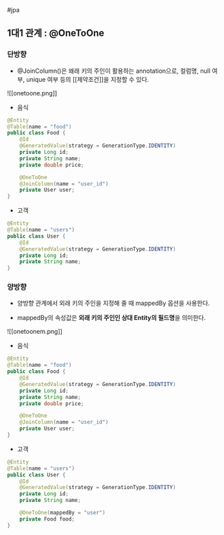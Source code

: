 #jpa 

## 1대1 관계 : @OneToOne
### 단방향
+ @JoinColumn()은 왜래 키의 주인이 활용하는 annotation으로, 컬럼명, null 여부, unique 여부 등의 [[제약조건]]을 지정할 수 있다.

![[onetoone.png]]

+ 음식
```java
@Entity
@Table(name = "food")
public class Food {
    @Id
    @GeneratedValue(strategy = GenerationType.IDENTITY)
    private Long id;
    private String name;
    private double price;

    @OneToOne
    @JoinColumn(name = "user_id")
    private User user;
}
```

+ 고객
```java
@Entity
@Table(name = "users")
public class User {
    @Id
    @GeneratedValue(strategy = GenerationType.IDENTITY)
    private Long id;
    private String name;
}
```

### 양방향
- 양방향 관계에서 외래 키의 주인을 지정해 줄 때 mappedBy 옵션을 사용한다.
+ mappedBy의 속성값은 **외래 키의 주인인 상대 Entity의 필드명**을 의미한다.

![[onetoonem.png]]

+ 음식

```java
@Entity
@Table(name = "food")
public class Food {
    @Id
    @GeneratedValue(strategy = GenerationType.IDENTITY)
    private Long id;
    private String name;
    private double price;

    @OneToOne
    @JoinColumn(name = "user_id")
    private User user;
}
```

+ 고객
```java
@Entity
@Table(name = "users")
public class User {
    @Id
    @GeneratedValue(strategy = GenerationType.IDENTITY)
    private Long id;
    private String name;

    @OneToOne(mappedBy = "user")
    private Food food;
}
```
